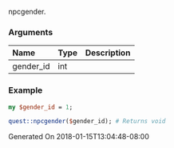 npcgender.
### Arguments
**Name**|**Type**|**Description**
:---|:---|:---
gender_id|int|

### Example

```perl
my $gender_id = 1;

quest::npcgender($gender_id); # Returns void
```


Generated On 2018-01-15T13:04:48-08:00